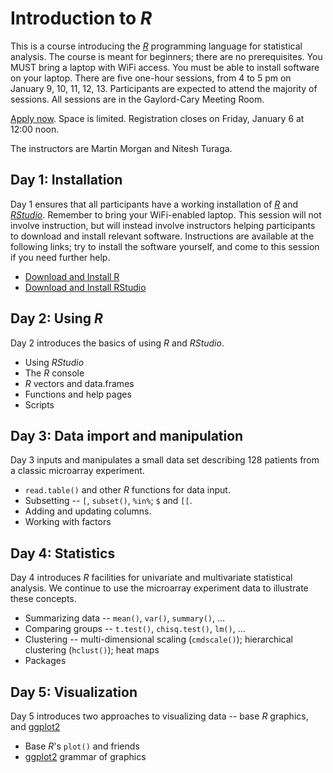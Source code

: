 # Introduction to _R_

This is a course introducing the _[R][]_ programming language for
statistical analysis.  The course is meant for beginners; there are no
prerequisites. You MUST bring a laptop with WiFi access. You must be
able to install software on your laptop. There are five one-hour
sessions, from 4 to 5 pm on January 9, 10, 11, 12, 13. Participants
are expected to attend the majority of sessions. All sessions are in
the Gaylord-Cary Meeting Room.

[Apply now][]. Space is limited. Registration closes on Friday,
January 6 at 12:00 noon.

The instructors are Martin Morgan and Nitesh Turaga.

[Apply now]: https://www.surveymonkey.com/r/BS6DJPW

## Day 1: Installation

Day 1 ensures that all participants have a working installation of
_[R][]_ and _[RStudio][]_. Remember to bring your WiFi-enabled
laptop. This session will not involve instruction, but will instead
involve instructors helping participants to download and install
relevant software. Instructions are available at the following links;
try to install the software yourself, and come to this session if you
need further help.

- [Download and Install R][]
- [Download and Install RStudio][]

## Day 2: Using _R_

Day 2 introduces the basics of using _R_ and _RStudio_.

- Using _RStudio_
- The _R_ console
- _R_ vectors and data.frames
- Functions and help pages
- Scripts

## Day 3: Data import and manipulation

Day 3 inputs and manipulates a small data set describing 128 patients
from a classic microarray experiment.

- `read.table()` and other _R_ functions for data input.
- Subsetting -- `[`, `subset()`, `%in%`; `$` and `[[`.
- Adding and updating columns.
- Working with factors

## Day 4: Statistics

Day 4 introduces _R_ facilities for univariate and multivariate
statistical analysis. We continue to use the microarray experiment
data to illustrate these concepts.

- Summarizing data -- `mean()`, `var()`, `summary()`, ...
- Comparing groups -- `t.test()`, `chisq.test()`, `lm()`, ...
- Clustering -- multi-dimensional scaling (`cmdscale()`); hierarchical
  clustering (`hclust()`); heat maps
- Packages

## Day 5: Visualization

Day 5 introduces two approaches to visualizing data -- base _R_
graphics, and [ggplot2][]

- Base _R_'s `plot()` and friends
- [ggplot2][] grammar of graphics

[R]: https://r-project.org
[RStudio]: https://rstudio.org
[Download and Install R]: https://cran.rstudio.com/
[Download and Install RStudio]: https://www.rstudio.com/products/rstudio/download/
[ggplot2]: https://cran.r-project.org/package=ggplot2
